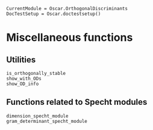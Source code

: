 ```@meta
CurrentModule = Oscar.OrthogonalDiscriminants
DocTestSetup = Oscar.doctestsetup()
```

# Miscellaneous functions

## Utilities

```@docs
is_orthogonally_stable
show_with_ODs
show_OD_info
```

## Functions related to Specht modules

```@docs
dimension_specht_module
gram_determinant_specht_module
```
